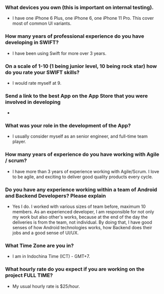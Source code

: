 ### What devices you own (this is important on internal testing).
- I have one iPhone 6 Plus, one iPhone 6, one iPhone 11 Pro. This cover most of common UI variants.
### How many years of professional experience do you have developing in SWIFT?
- I have been using Swift for more over 3 years.
### On a scale of 1-10 (1 being junior level, 10 being rock star) how do you rate your SWIFT skills?
- I would rate myself at 9.
### Send a link to the best App on the App Store that you were involved in developing
- 
### What was your role in the development of the App?
- I usually consider myself as an senior engineer, and full-time team player.
### How many years of experience do you have working with Agile / scrum?
- I have more than 3 years of experience working with Agile/Scrum. I love to be agile, and exciting to deliver good quality products every cycle.
### Do you have any experience working within a team of Android and Backend Developers? Please explain
- Yes I do. I worked with various sizes of team before, maximum 10 members. As an experienced developer, I am responsible for not only my work but also other's works, because at the end of the day the deliveries is from the team, not individual. By doing that, I have good senses of how Android technologies works, how Backend does their jobs and a good sense of UI/UX.
### What Time Zone are you in?
- I am in Indochina Time (ICT) - GMT+7.
### What hourly rate do you expect if you are working on the project FULL TIME?
- My usual hourly rate is $25/hour.
